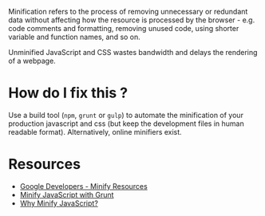 Minification refers to the process of removing unnecessary or redundant data without affecting how the resource is processed by the browser - e.g. code comments and formatting, removing unused code, using shorter variable and function names, and so on.

Unminified JavaScript and CSS wastes bandwidth and delays the rendering of a webpage.

# How do I fix this ?

Use a build tool (`npm`, `grunt` or `gulp`) to automate the minification of your production javascript and css (but keep the development files in human readable format). Alternatively, online minifiers exist.

# Resources

* [Google Developers - Minify Resources](https://developers.google.com/speed/docs/insights/MinifyResources?hl=en)
* [Minify JavaScript with Grunt](https://github.com/gruntjs/grunt-contrib-uglify)
* [Why Minify JavaScript?](http://engineeredweb.com/blog/why-minify-javascript/)
